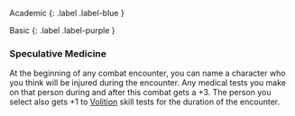 Academic
{: .label .label-blue }

Basic
{: .label .label-purple }

### Speculative Medicine

At the beginning of any combat encounter, you can name a character who you think will be injured during the encounter. Any medical tests you make on that person during and after this combat gets a +3. The person you select also gets +1 to [Volition](Game/Core/Spirit#Volition) skill tests for the duration of the encounter.
